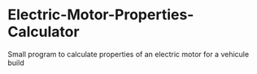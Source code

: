 # Electric-Motor-Properties-Calculator
Small program to calculate properties of an electric motor for a vehicule build
